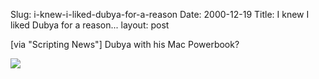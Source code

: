 Slug: i-knew-i-liked-dubya-for-a-reason
Date: 2000-12-19
Title: I knew I liked Dubya for a reason...
layout: post

[via &quot;Scripting News&quot;] Dubya with his Mac Powerbook?

<img class="at-xid-6a010534988cd3970b0120a5b35955970c" src="http://steveivy.typepad.com/.a/6a010534988cd3970b0120a5b35955970c-pi" />

